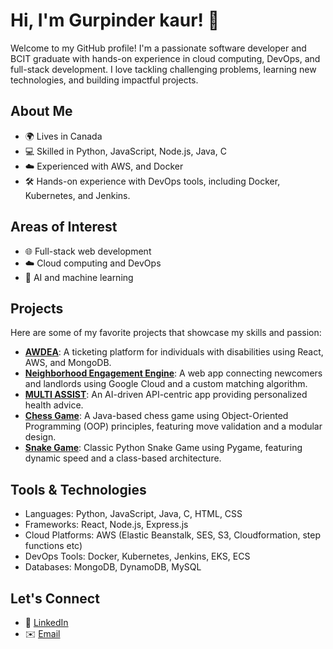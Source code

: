 

# Hi, I'm Gurpinder kaur! 👋

Welcome to my GitHub profile! I'm a passionate software developer and BCIT graduate with hands-on experience in cloud computing, DevOps, and full-stack development. I love tackling challenging problems, learning new technologies, and building impactful projects.

## About Me
- 🌍 Lives in Canada
- 💻 Skilled in Python, JavaScript, Node.js, Java, C
- ☁️ Experienced with AWS, and Docker
- 🛠️ Hands-on experience with DevOps tools, including Docker, Kubernetes, and Jenkins.

## Areas of Interest
- 🌐 Full-stack web development
- ☁️ Cloud computing and DevOps
- 🤖 AI and machine learning


## Projects
Here are some of my favorite projects that showcase my skills and passion:
- **[AWDEA](#)**: A ticketing platform for individuals with disabilities using React, AWS, and MongoDB.
- **[Neighborhood Engagement Engine](#)**: A web app connecting newcomers and landlords using Google Cloud and a custom matching algorithm.
- **[MULTI ASSIST](#)**: An AI-driven API-centric app providing personalized health advice.
- **[Chess Game](#)**: A Java-based chess game using Object-Oriented Programming (OOP) principles, featuring move validation and a modular design.
- **[Snake Game](#)**: Classic Python Snake Game using Pygame, featuring dynamic speed and a class-based architecture.

## Tools & Technologies
- Languages: Python, JavaScript, Java, C, HTML, CSS
- Frameworks: React, Node.js, Express.js
- Cloud Platforms: AWS (Elastic Beanstalk, SES, S3, Cloudformation, step functions etc)
- DevOps Tools: Docker, Kubernetes, Jenkins, EKS, ECS
- Databases: MongoDB, DynamoDB, MySQL

## Let's Connect
- 💼 [LinkedIn](https://www.linkedin.com/in/gurpinder-kaur-5331b4267/)
- ✉️ [Email](mailto:gurpinderk714@gmail.com)
